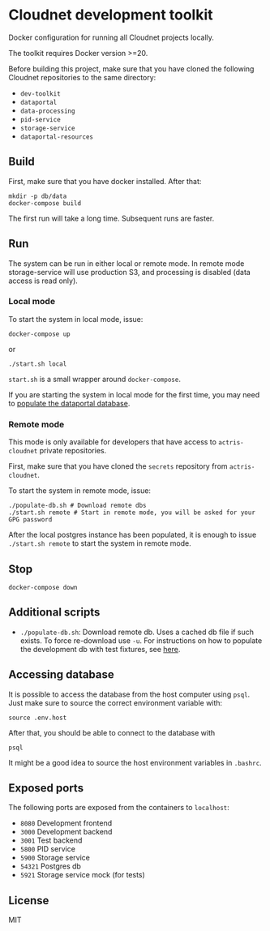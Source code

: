# Cloudnet development toolkit
Docker configuration for running all Cloudnet projects locally.

The toolkit requires Docker version >=20.

Before building this project, make sure that you have cloned the following Cloudnet repositories to the same directory:

- `dev-toolkit`
- `dataportal`
- `data-processing`
- `pid-service`
- `storage-service`
- `dataportal-resources`

## Build

First, make sure that you have docker installed. After that:

```shell
mkdir -p db/data
docker-compose build
```

The first run will take a long time. Subsequent runs are faster.

## Run

The system can be run in either local or remote mode. In remote mode storage-service will use production S3,
and processing is disabled (data access is read only).

### Local mode

To start the system in local mode, issue:

```shell
docker-compose up
```

or

```shell
./start.sh local
```

`start.sh` is a small wrapper around `docker-compose`.

If you are starting the system in local mode for the first time, you may need to [populate the dataportal database](https://github.com/actris-cloudnet/dataportal/#populating-the-database).

### Remote mode

This mode is only available for developers that have access to `actris-cloudnet` private repositories.

First, make sure that you have cloned the `secrets` repository from `actris-cloudnet`.

To start the system in remote mode, issue:

```shell
./populate-db.sh # Download remote dbs
./start.sh remote # Start in remote mode, you will be asked for your GPG password
```

After the local postgres instance has been populated, it is enough to issue `./start.sh remote` to start the system in remote mode.

## Stop

```shell
docker-compose down
```

## Additional scripts

- `./populate-db.sh`: Download remote db. Uses a cached db file if such exists. To force re-download use `-u`.
For instructions on how to populate the development db with test fixtures, see [here](https://github.com/actris-cloudnet/dataportal/#populating-the-database).

## Accessing database

It is possible to access the database from the host computer using `psql`. Just make sure to source the correct environment variable with:

```shell
source .env.host
```

After that, you should be able to connect to the database with

```shell
psql
```

It might be a good idea to source the host environment variables in `.bashrc`.

## Exposed ports

The following ports are exposed from the containers to `localhost`:

- `8080` Development frontend
- `3000` Development backend
- `3001` Test backend
- `5800` PID service
- `5900` Storage service
- `54321` Postgres db
- `5921` Storage service mock (for tests)

## License

MIT
